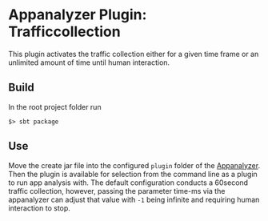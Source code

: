 # Appanalyzer Plugin: Trafficcollection

This plugin activates the traffic collection either for a given time frame or an unlimited amount of time until human interaction.


## Build

In the root project folder run

```
$> sbt package
```


## Use

Move the create jar file into the configured `plugin` folder of the [Appanalyzer](https://github.com/App-Analysis/scala-appanalyzer).
Then the plugin is available for selection from the command line as a plugin to run app analysis with.
The default configuration conducts a 60second traffic collection, however, passing the parameter time-ms via the appanalyzer can adjust that value with `-1` being infinite and requiring human interaction to stop.
